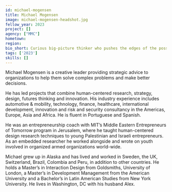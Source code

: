 ```yaml
---
id: michael-mogensen
title: Michael Mogensen
image: michael-mogensen-headshot.jpg
fellow_year: 2023
project: []
agency: ["MMC"]
hometown: 
region: 
bio_short: Curious big-picture thinker who pushes the edges of the possible to solve tough challenges.
tags: ['2023']
skills: []
---
```


Michael Mogensen is a creative leader providing strategic advice to organizations to help them solve complex problems and make better decisions.

He has led projects that combine human-centered research, strategy, design, futures thinking and innovation. His industry experience includes automotive & mobility, technology, finance, healthcare, international development, innovation and risk and security consultancy in the Americas, Europe, Asia and Africa. He is fluent in Portuguese and Spanish.

He was an entrepreneurship coach with MIT’s Middle Eastern Entrepreneurs of Tomorrow program in Jerusalem, where he taught human-centered design research techniques to young Palestinian and Israeli entrepreneurs. As an embedded researcher he worked alongside and wrote on youth involved in organized armed organizations world-wide. 

Michael grew up in Alaska and has lived and worked in Sweden, the UK, Switzerland, Brazil, Colombia and Peru, in addition to other countries. He holds a Master’s in Interaction Design from Goldsmiths, University of London, a Master’s in Development Management from the American University and a Bachelor’s in Latin American Studies from New York University. He lives in Washington, DC with his husband Alex.